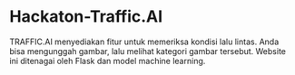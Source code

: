 # Hackaton-Traffic.AI
TRAFFIC.AI menyediakan fitur untuk memeriksa kondisi lalu lintas.  Anda bisa mengunggah gambar, lalu melihat kategori gambar tersebut.  Website ini ditenagai oleh Flask dan model machine learning.
